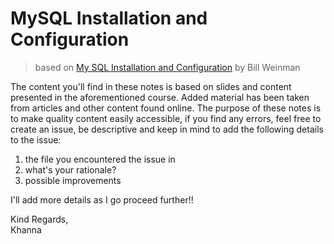 # MySQL Installation and Configuration
> based on [My SQL Installation and Configuration](https://www.linkedin.com/learning/mysql-installation-and-configuration-23472634?u=73656306) by Bill Weinman

The content you'll find in these notes is based on slides and content presented in the aforementioned course. Added material has been taken from articles and other content found online. The purpose of these notes is to make quality content easily accessible, if you find any errors, feel free to create an issue, be descriptive and keep in mind to add the following details to the issue:
1. the file you encountered the issue in
2. what's your rationale?
3. possible improvements

I'll add more details as I go proceed further!!

Kind Regards,<br>
Khanna
